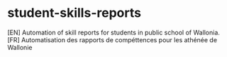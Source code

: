 # student-skills-reports
[EN] Automation of skill reports for students in public school of Wallonia.
[FR] Automatisation des rapports de compéttences pour les athénée de Wallonie
